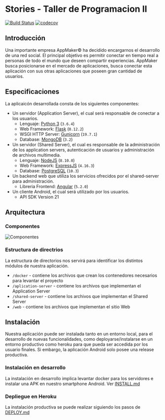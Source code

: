 # Stories - Taller de Programacion II


[![Build Status](https://travis-ci.org/juanmzaragoza/tp-taller2.svg?branch=master)](https://travis-ci.org/juanmzaragoza/tp-taller2.svg?branch=master)
[![codecov](https://codecov.io/gh/juanmzaragoza/tp-taller2/branch/master/graph/badge.svg)](https://codecov.io/gh/juanmzaragoza/tp-taller2)

## Introducción
Una importante empresa AppMaker© ha decidido encargarnos el desarrollo de una red social. El principal objetivo es permitir conectar en tiempo real a personas de todo el mundo que deseen compartir experiencias.
AppMaker busca posicionarse en el mercado de aplicaciones, busca conectar esta aplicación con sus otras aplicaciones que poseen gran cantidad de usuarios.

## Especificaciones
La aplicaicón desarrollada consta de los siguientes componentes:
* Un servidor (Application Server), el cual será responsable de conectar a los usuarios.
  * Lenguaje: [Python 3](https://www.python.org/) (`3.6.4`)
  * Web Framework: [Flask](http://flask.pocoo.org/) (`0.12.2`)
  * WSGI HTTP Server: [Gunicorn](http://gunicorn.org/) (`19.7.1`)
  * Database: [MongoDB](https://www.mongodb.com/)  (`3.2`)
* Un servidor (Shared Server), el cual es responsable de la administración de los application servers, autenticación de usuarios y administración de archivos multimedia.
  * Lenguaje: [NodeJS](https://nodejs.org/) (`8.10.0`)
  * Web Framework: [ExpressJS](https://expressjs.com) (`4.16.3`)
  * Database: [PostgreSQL](https://www.postgresql.org/) (`10.3`)
* Un backend web que utiliza los servicios ofrecidos por el shared-server para administración.
  * Libreria Frontend: [Angular](https://angular.io/)  (`5.2.0`)
* Un cliente Android, el cual será utilizado por los usuarios.
  * API SDK Version 21

## Arquitectura
### Componentes
![Componentes](https://raw.githubusercontent.com/taller-de-programacion-2/taller-de-programacion-2.github.io/master/trabajo-practico/enunciados/2018/1/images/diagrama.png)

### Estructura de directrios
La estructura de directorios nos servirá para identificar los distintos módulos de nuestra aplicación.
* `/docker` - contiene los archivos que crean los contenedores necesarios para levantar el proyecto
* `/aplication-server` - contiene los archivos que implementan el Application Server
* `/shared-server` - contiene los archivos que implementan el Shared Server
* `/web` - contiene los archivos que implementan el sitio Web

## Instalación
Nuestra aplicación puede ser instalada tanto en un entorno local, para el desarrollo de nuevas funcionalidades, como deployarse/instalarse en un entorno productivo como heroku para que pueda ser accedida por los usuario finales.
Si  embargo, la aplicación Android solo posee una release productiva.

### Instalación en desarrollo
La instalación en desarrollo implica levantar docker para los servidores e instalar una APK en nuestro smartphone Android.
Ver [INSTALL.md](INSTALL.md)

### Depliegue en Heroku
La instalación productiva se puede realizar siguiendo los pasos de [DEPLOY.md](DEPLOY.md)